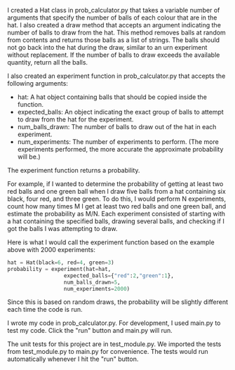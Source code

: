I created a Hat class in prob_calculator.py that takes a variable number of arguments that specify the number of balls of each colour that are in the hat. I also created a draw method that accepts an argument indicating the number of balls to draw from the hat. This method removes balls at random from contents and returns those balls as a list of strings. The balls should not go back into the hat during the draw, similar to an urn experiment without replacement. If the number of balls to draw exceeds the available quantity, return all the balls.

I also created an experiment function in prob_calculator.py that accepts the following arguments:

* hat: A hat object containing balls that should be copied inside the function.
* expected_balls: An object indicating the exact group of balls to attempt to draw from the hat for the experiment.
* num_balls_drawn: The number of balls to draw out of the hat in each experiment.
* num_experiments: The number of experiments to perform. (The more experiments performed, the more accurate the approximate probability will be.)

The experiment function returns a probability.

For example, if I wanted to determine the probability of getting at least two red balls and one green ball when I draw five balls from a hat containing six black, four red, and three green. To do this, I would perform N experiments, count how many times M I get at least two red balls and one green ball, and estimate the probability as M/N. Each experiment consisted of starting with a hat containing the specified balls, drawing several balls, and checking if I got the balls I was attempting to draw.

Here is what I would call the experiment function based on the example above with 2000 experiments:

```python
hat = Hat(black=6, red=4, green=3)
probability = experiment(hat=hat,
                  expected_balls={"red":2,"green":1},
                  num_balls_drawn=5,
                  num_experiments=2000)
```

Since this is based on random draws, the probability will be slightly different each time the code is run.

I wrote my code in prob_calculator.py. For development, I used main.py to test my code. Click the "run" button and main.py will run.

The unit tests for this project are in test_module.py. We imported the tests from test_module.py to main.py for convenience. The tests would run automatically whenever I hit the "run" button.
